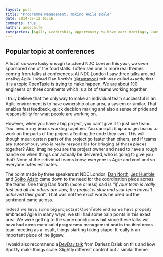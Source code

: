 ```yaml
---
layout: post
title: "Programme Management, making Agile scale"
date: 2014-02-12 10:16
comments: true
author: ametcalfe
categories: [Agile, Leadership, Opportunity to have more meetings, Conferences]
---
```

Popular topic at conferences
----------------------------
A lot of us were lucky enough to attend NDC London this year, we even sponsored one of the food stalls. I often see one or more real themes coming from talks at conferences. At NDC London I saw three talks around scaling Agile. Indeed Dan North's ([@tastapod]) talk was called exactly that. It is a topic OpenTable is trying to make happen. We are about 100 engineers on three continents which is a lot of teams working together.

I truly believe that the only way to make an individual team successful in an Agile environment is to have ownership of an area, a system or similar. That enables fast feedback, quick decision making and also a sense of pride and responsibility for what people are working on.

However, when you have a big project, you can't give it to just one team. You need many teams working together. You can split it up and get teams to work on the parts of the project affecting the code they own. This will though mean certain parts of the project go faster than others, and if teams are autonomous, who is really responsible for bringing all those pieces together? Also, imagine you are the project owner and need to have a rough handle on when things can actually be delivered, who is going to give you that? None of the individual teams know, everyone is Agile and cool and so everyone hates estimates.

The point made by three speakers at NDC London, [Dan North], [Jez Humble] and [Gojko Adzic] came down to the need for the coordination piece across the teams. One thing Dan North (more or less) said is _"if your team is really fast and all the others are slow, the project is slow and your team haven't achieved their goal"_. That was not the exact words he used but the sentiment came across. 

Indeed we have some big projects at OpenTable and as we have properly embraced Agile in many ways, we still had some pain points in this exact area. We were getting to the same conclusions but since these talks we have had some more solid programme management and in the third cross-team meeting as a result, things starting taking shape. It really is an important piece of the jigsaw.

I would also recommend a [DevDay talk] from Dariusz Dziuk on this and how Spotify make things scale. Slightly different content but a similar theme.

[@tastapod]:https://twitter.com/tastapod
[Dan North]:https://twitter.com/tastapod
[Jez Humble]:https://twitter.com/jezhumble
[Gojko Adzic]:https://twitter.com/gojkoadzic
[DevDay talk]:http://www.youtube.com/watch?v=ILP1pJAuT9c&list=PLBMFXMTB7U74NdDghygvBaDcp67owVUUF&feature=c4-overview-vl